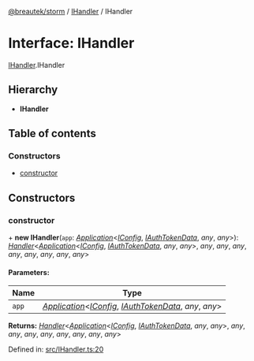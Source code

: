 [@breautek/storm](../README.md) / [IHandler](../modules/ihandler.md) / IHandler

# Interface: IHandler

[IHandler](../modules/ihandler.md).IHandler

## Hierarchy

* **IHandler**

## Table of contents

### Constructors

- [constructor](ihandler.ihandler-1.md#constructor)

## Constructors

### constructor

\+ **new IHandler**(`app`: [*Application*](../classes/application.application-1.md)<[*IConfig*](iconfig.iconfig-1.md), [*IAuthTokenData*](iauthtokendata.iauthtokendata-1.md), *any*, *any*\>): [*Handler*](../classes/handler.handler-1.md)<[*Application*](../classes/application.application-1.md)<[*IConfig*](iconfig.iconfig-1.md), [*IAuthTokenData*](iauthtokendata.iauthtokendata-1.md), *any*, *any*\>, *any*, *any*, *any*, *any*, *any*, *any*, *any*, *any*\>

#### Parameters:

Name | Type |
------ | ------ |
`app` | [*Application*](../classes/application.application-1.md)<[*IConfig*](iconfig.iconfig-1.md), [*IAuthTokenData*](iauthtokendata.iauthtokendata-1.md), *any*, *any*\> |

**Returns:** [*Handler*](../classes/handler.handler-1.md)<[*Application*](../classes/application.application-1.md)<[*IConfig*](iconfig.iconfig-1.md), [*IAuthTokenData*](iauthtokendata.iauthtokendata-1.md), *any*, *any*\>, *any*, *any*, *any*, *any*, *any*, *any*, *any*, *any*\>

Defined in: [src/IHandler.ts:20](https://github.com/breautek/storm/blob/00f0282/src/IHandler.ts#L20)
